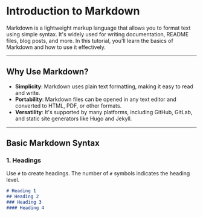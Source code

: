 # Introduction to Markdown

Markdown is a lightweight markup language that allows you to format text using simple syntax. It's widely used for writing documentation, README files, blog posts, and more. In this tutorial, you'll learn the basics of Markdown and how to use it effectively.

---

## Why Use Markdown?

- **Simplicity**: Markdown uses plain text formatting, making it easy to read and write.
- **Portability**: Markdown files can be opened in any text editor and converted to HTML, PDF, or other formats.
- **Versatility**: It's supported by many platforms, including GitHub, GitLab, and static site generators like Hugo and Jekyll.

---

## Basic Markdown Syntax

### 1. Headings
Use `#` to create headings. The number of `#` symbols indicates the heading level.

```markdown
# Heading 1
## Heading 2
### Heading 3
#### Heading 4